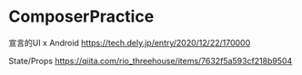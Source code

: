 # ComposerPractice

宣言的UI x Android
https://tech.dely.jp/entry/2020/12/22/170000

State/Props
https://qiita.com/rio_threehouse/items/7632f5a593cf218b9504
